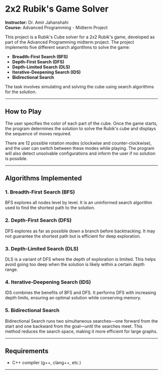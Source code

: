 # 2x2 Rubik's Game Solver

**Instructor:** Dr. Amir Jahanshahi  
**Course:** Advanced Programming - Midterm Project  

This project is a Rubik's Cube solver for a 2x2 Rubik's game, developed as part of the Advanced Programming midterm project. The project implements five different search algorithms to solve the game:

- **Breadth-First Search (BFS)**  
- **Depth-First Search (DFS)**  
- **Depth-Limited Search (DLS)**  
- **Iterative-Deepening Search (IDS)**  
- **Bidirectional Search**

The task involves simulating and solving the cube using search algorithms for the solution.

---

## How to Play

The user specifies the color of each part of the cube. Once the game starts, the program determines the solution to solve the Rubik's cube and displays the sequence of moves required.

There are 12 possible rotation modes (clockwise and counter-clockwise), and the user can switch between these modes while playing. The program will also detect unsolvable configurations and inform the user if no solution is possible.

---

## Algorithms Implemented

### 1. Breadth-First Search (BFS)
BFS explores all nodes level by level. It is an uninformed search algorithm used to find the shortest path to the solution.

### 2. Depth-First Search (DFS)
DFS explores as far as possible down a branch before backtracking. It may not guarantee the shortest path but is efficient for deep exploration.

### 3. Depth-Limited Search (DLS)
DLS is a variant of DFS where the depth of exploration is limited. This helps avoid going too deep when the solution is likely within a certain depth range.

### 4. Iterative-Deepening Search (IDS)
IDS combines the benefits of BFS and DFS. It performs DFS with increasing depth limits, ensuring an optimal solution while conserving memory.

### 5. Bidirectional Search
Bidirectional Search runs two simultaneous searches—one forward from the start and one backward from the goal—until the searches meet. This method reduces the search space, making it more efficient for large graphs.

---

## Requirements
- C++ compiler (g++, clang++, etc.)

---

